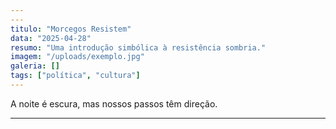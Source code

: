 ```yaml
---
---
titulo: "Morcegos Resistem"
data: "2025-04-28"
resumo: "Uma introdução simbólica à resistência sombria."
imagem: "/uploads/exemplo.jpg"
galeria: []
tags: ["política", "cultura"]
---
```


A noite é escura, mas nossos passos têm direção.


---
